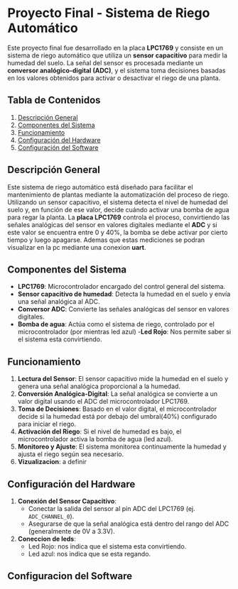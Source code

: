 # Proyecto Final - Sistema de Riego Automático

Este proyecto final fue desarrollado en la placa **LPC1769** y consiste en un sistema de riego automático que utiliza un **sensor capacitivo** para medir la humedad del suelo. La señal del sensor es procesada mediante un **conversor analógico-digital (ADC)**, y el sistema toma decisiones basadas en los valores obtenidos para activar o desactivar el riego de una planta.

## Tabla de Contenidos
1. [Descripción General](#descripción-general)
2. [Componentes del Sistema](#componentes-del-sistema)
3. [Funcionamiento](#funcionamiento)
4. [Configuración del Hardware](#configuración-del-hardware)
5. [Configuración del Software](#configuración-del-software)

## Descripción General

Este sistema de riego automático está diseñado para facilitar el mantenimiento de plantas mediante la automatización del proceso de riego. Utilizando un sensor capacitivo, el sistema detecta el nivel de humedad del suelo y, en función de ese valor, decide cuándo activar una bomba de agua para regar la planta. La **placa LPC1769** controla el proceso, convirtiendo las señales analógicas del sensor en valores digitales mediante el **ADC** y si este valor se encuentra entre 0 y 40%, la bomba se debe activar por cierto tiempo y luego apagarse. Ademas que estas mediciones se podran visualizar en la pc mediante una conexion **uart**.

## Componentes del Sistema

- **LPC1769**: Microcontrolador encargado del control general del sistema.
- **Sensor capacitivo de humedad**: Detecta la humedad en el suelo y envía una señal analógica al ADC.
- **Conversor ADC**: Convierte las señales analógicas del sensor en valores digitales.
- **Bomba de agua**: Actúa como el sistema de riego, controlado por el microcontrolador (por mientras led azul)
-**Led Rojo**: Nos permite saber si el sistema esta convirtiendo.

## Funcionamiento

1. **Lectura del Sensor**: El sensor capacitivo mide la humedad en el suelo y genera una señal analógica proporcional a la humedad.
2. **Conversión Analógica-Digital**: La señal analógica se convierte a un valor digital usando el ADC del microcontrolador LPC1769.
3. **Toma de Decisiones**: Basado en el valor digital, el microcontrolador decide si la humedad está por debajo del umbral(40%) configurado para iniciar el riego.
4. **Activación del Riego**: Si el nivel de humedad es bajo, el microcontrolador activa la bomba de agua (led azul).
5. **Monitoreo y Ajuste**: El sistema monitorea continuamente la humedad y ajusta el riego según sea necesario.
6. **Vizualizacion**: a definir
   
## Configuración del Hardware

1. **Conexión del Sensor Capacitivo**:
   - Conectar la salida del sensor al pin ADC del LPC1769 (ej. `ADC_CHANNEL_0`).
   - Asegurarse de que la señal analógica está dentro del rango del ADC (generalmente de 0V a 3.3V).
2. **Coneccion de leds**:
   - Led Rojo: nos indica que el sistema esta convirtiendo.
   - Led azul: nos indica que se esta regando.
     
## Configuracion del Software
